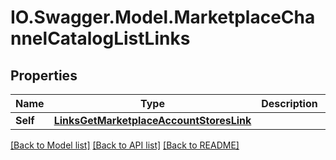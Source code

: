 # IO.Swagger.Model.MarketplaceChannelCatalogListLinks
## Properties

Name | Type | Description | Notes
------------ | ------------- | ------------- | -------------
**Self** | [**LinksGetMarketplaceAccountStoresLink**](LinksGetMarketplaceAccountStoresLink.md) |  | 

[[Back to Model list]](../README.md#documentation-for-models) [[Back to API list]](../README.md#documentation-for-api-endpoints) [[Back to README]](../README.md)

